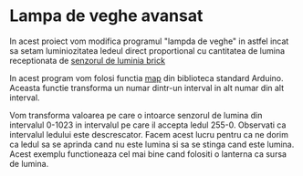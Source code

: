# Lampa de veghe avansat

In acest proiect vom modifica programul "lampda de veghe" in astfel incat sa setam luminiozitatea ledeul direct proportional cu cantitatea 
de lumina receptionata de [senzorul de luminia brick](https://www.robofun.ro/senzor-lumina)

In acest program vom folosi functia [map](https://www.arduino.cc/reference/en/language/functions/math/map/) din biblioteca standard Arduino.
Aceasta functie  transforma un numar  dintr-un interval in alt numar din alt interval.

Vom transforma valoarea pe care o intoarce senzorul de lumina din intervalul 0-1023 in intervalul pe care il accepta ledul 255-0. Observati ca intervalul ledului este descrescator. Facem acest lucru pentru ca ne dorim ca ledul sa se aprinda cand nu este lumina si sa se stinga cand este lumina. Acest exemplu functioneaza cel mai bine cand folositi o lanterna ca sursa de lumina.

